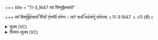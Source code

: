 +++
title = "11-3_1647 त्वां विष्णुर्बृहन्क्षयो"

+++
त्वां꣡ विष्णु꣢꣯र्बृ꣣ह꣡न्क्षयो꣢꣯ मि꣣त्रो꣡ गृ꣢णाति꣣ व꣡रु꣢णः। त्वा꣡ꣳ शर्धो꣢꣯ मद꣣त्य꣢नु꣣ मा꣡रु꣢तम् ॥ 11-3:1647 ॥ ॥11 (ठी)॥

<details><summary>मूलम् (VC)</summary>

त्वां꣡ विष्णु꣢꣯र्बृ꣣ह꣡न्क्षयो꣢꣯ मि꣣त्रो꣡ गृ꣢णाति꣣ व꣡रु꣢णः । त्वा꣡ꣳ शर्धो꣢꣯ मद꣣त्य꣢नु꣣ मा꣡रु꣢तम् ॥१६४७॥
</details>

<details><summary>विस्वर-मूलम् (VC)</summary>

त्वां विष्णुर्बृहन्क्षयो मित्रो गृणाति वरुणः । त्वाꣳ शर्धो मदत्यनु मारुतम् ॥१६४७॥
</details>